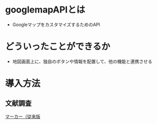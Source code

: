
# googlemapAPIとは
- GoogleマップをカスタマイズするためのAPI

# どういったことができるか
- 地図画面上に、独自のボタンや情報を配置して、他の機能と連携させる

# 導入方法
## 文献調査
[マーカー（従来版](https://developers.google.com/maps/documentation/javascript/markers?hl=ja)

